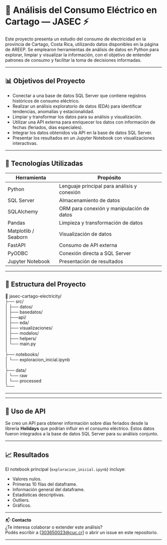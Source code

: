 # 🔌 Análisis del Consumo Eléctrico en Cartago — JASEC  ⚡

Este proyecto presenta un estudio del consumo de electricidad en la provincia de Cartago, Costa Rica, utilizando datos disponibles en la página de AREEP. Se emplearon herramientas de análisis de datos en Python para explorar, limpiar y visualizar la información, con el objetivo de entender patrones de consumo y facilitar la toma de decisiones informadas.

---

## 📊 Objetivos del Proyecto

- Conectar a una base de datos SQL Server que contiene registros históricos de consumo eléctrico.
- Realizar un análisis exploratorio de datos (EDA) para identificar tendencias, anomalías y estacionalidad.
- Limpiar y transformar los datos para su análisis y visualización.
- Utilizar una API externa para enriquecer los datos con información de fechas (feriados, días especiales).
- Integrar los datos obtenidos vía API en la base de datos SQL Server.
- Presentar los resultados en un Jupyter Notebook con visualizaciones interactivas.

---

## 🧰 Tecnologías Utilizadas

| Herramienta     | Propósito                                      |
|-----------------|------------------------------------------------|
| Python          | Lenguaje principal para análisis y conexión    |
| SQL Server      | Almacenamiento de datos                        |
| SQLAlchemy      | ORM para conexión y manipulación de datos      |
| Pandas          | Limpieza y transformación de datos             |
| Matplotlib / Seaborn | Visualización de datos                    |
| FastAPI         | Consumo de API externa                         |
| PyODBC          | Conexión directa a SQL Server                  |
| Jupyter Notebook| Presentación de resultados                     |

---

## 🧪 Estructura del Proyecto

📁 jasec-cartago-electricity/  
├── src/  
│  ├── datos/  
│  ├── basedatos/  
│  ├──api/  
│  ├── eda/  
│  ├── visualizaciones/  
│  ├── modelos/  
│  ├── helpers/  
│  └── main.py  
│  
├── notebooks/  
│  └── exploracion_inicial.ipynb  
│  
├── data/  
│    └── raw  
│    └── processed  
└── 

---

---

## 📅 Uso de API

Se creo un API para obtener información sobre días feriados desde la libreria **Holidays** que podrían influir en el consumo eléctrico. Estos datos fueron integrados a la base de datos SQL Server para su análisis conjunto.

---

## 📈 Resultados

El notebook principal (`exploracion_inicial.ipynb`) incluye:

- Valores nulos.
- Primeras 10 filas del dataframe.
- Información general del dataframe.
- Estadísticas descriptivas.
- Outliers.
- Gráficos.
  
---

📬 **Contacto**  
¿Te interesa colaborar o extender este análisis?  
Podés escribir a [303650023@cuc.cr] o abrir un issue en este repositorio.  

---

